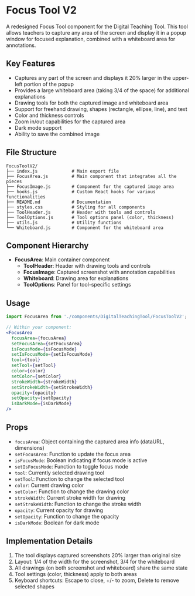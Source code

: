 # Focus Tool V2

A redesigned Focus Tool component for the Digital Teaching Tool. This tool allows teachers to capture any area of the screen and display it in a popup window for focused explanation, combined with a whiteboard area for annotations.

## Key Features

- Captures any part of the screen and displays it 20% larger in the upper-left portion of the popup
- Provides a large whiteboard area (taking 3/4 of the space) for additional explanations
- Drawing tools for both the captured image and whiteboard area
- Support for freehand drawing, shapes (rectangle, ellipse, line), and text
- Color and thickness controls
- Zoom in/out capabilities for the captured area
- Dark mode support
- Ability to save the combined image

## File Structure

```
FocusToolV2/
├── index.js             # Main export file
├── FocusArea.js         # Main component that integrates all the pieces
├── FocusImage.js        # Component for the captured image area
├── hooks.js             # Custom React hooks for various functionalities
├── README.md            # Documentation
├── styles.css           # Styling for all components
├── ToolHeader.js        # Header with tools and controls
├── ToolOptions.js       # Tool options panel (color, thickness)
├── utils.js             # Utility functions
└── Whiteboard.js        # Component for the whiteboard area
```

## Component Hierarchy

- **FocusArea**: Main container component
  - **ToolHeader**: Header with drawing tools and controls
  - **FocusImage**: Captured screenshot with annotation capabilities
  - **Whiteboard**: Drawing area for explanations
  - **ToolOptions**: Panel for tool-specific settings

## Usage

```jsx
import FocusArea from './components/DigitalTeachingTool/FocusToolV2';

// Within your component:
<FocusArea
  focusArea={focusArea}
  setFocusArea={setFocusArea}
  isFocusMode={isFocusMode}
  setIsFocusMode={setIsFocusMode}
  tool={tool}
  setTool={setTool}
  color={color}
  setColor={setColor}
  strokeWidth={strokeWidth}
  setStrokeWidth={setStrokeWidth}
  opacity={opacity}
  setOpacity={setOpacity}
  isDarkMode={isDarkMode}
/>
```

## Props

- `focusArea`: Object containing the captured area info (dataURL, dimensions)
- `setFocusArea`: Function to update the focus area
- `isFocusMode`: Boolean indicating if focus mode is active
- `setIsFocusMode`: Function to toggle focus mode
- `tool`: Currently selected drawing tool
- `setTool`: Function to change the selected tool
- `color`: Current drawing color
- `setColor`: Function to change the drawing color
- `strokeWidth`: Current stroke width for drawing
- `setStrokeWidth`: Function to change the stroke width
- `opacity`: Current opacity for drawing
- `setOpacity`: Function to change the opacity
- `isDarkMode`: Boolean for dark mode

## Implementation Details

1. The tool displays captured screenshots 20% larger than original size
2. Layout: 1/4 of the width for the screenshot, 3/4 for the whiteboard
3. All drawings (on both screenshot and whiteboard) share the same state
4. Tool settings (color, thickness) apply to both areas
5. Keyboard shortcuts: Escape to close, +/- to zoom, Delete to remove selected shapes